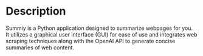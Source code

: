 # Description
Summiy is a Python application designed to summarize webpages for you. It utilizes a graphical user interface (GUI) for ease of use and integrates web scraping techniques along with the OpenAI API to generate concise summaries of web content. 
